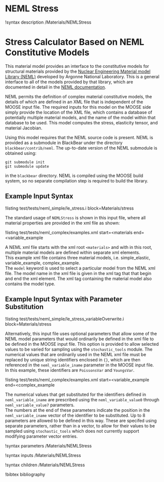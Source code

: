 # NEML Stress

!syntax description /Materials/NEMLStress

# Stress Calculator Based on NEML Constitutive Models

This material model provides an interface to the constitutive models for structural materials provided by the [Nuclear Engineering Material model Library (NEML)](https://github.com/Argonne-National-Laboratory/neml) developed by Argonne National Laboratory. This is a general interface to all of the models provided by that library, which are documented in detail in the [NEML documentation](https://neml.readthedocs.io/en/stable/).

NEML permits the definition of complex material constitutive models, the details of which are defined in an XML file that is independent of the MOOSE input file. The required inputs for this model on the MOOSE side simply provide the location of the XML file, which contains a database of potentially multiple material models, and the name of the model within that database to be used.  This model computes the stress, elasticity tensor, and material Jacobian.

Using this model requires that the NEML source code is present.
NEML is provided as a submodule in BlackBear under the directory `blackbear/contrib/neml`.
The up-to-date version of the NEML submodule is obtained using:

```
git submodule init
git submodule update
```

in the `blackbear` directory.
NEML is compiled using the MOOSE build system, so no separate compilation step is required to build the library.

## Example Input Syntax

!listing test/tests/neml_simple/le_stress.i block=Materials/stress

The standard usage of `NEMLStress` is shown in this input file, where all material properties are provided in the xml file as shown:

!listing test/tests/neml_complex/examples.xml start=<materials end=<variable_example

A NEML xml file starts with the xml root `<materials>` and with in this root, multiple material models are defined within separate xml elements.  
This example xml file contains three material models, i.e. simple_elastic, variable_example, complex_example.  
The `model` keyword is used to select a particular model from the NEML xml file.  The model name in the xml file is 
given in the xml tag that that begin and end the xml element.  The xml tag containing the material model also contains the model type. 

## Example Input Syntax with Parameter Substitution

!listing test/tests/neml_simple/le_stress_variableOverwrite.i block=Materials/stress

Alternatively, this input file uses optional parameters that allow some of the NEML 
model parameters that would ordinarily be defined in the xml file to be defined 
in the MOOSE input file.  This option is provided to allow selected values to be varied for sampling using the `stochastic_tools` module.
The numerical values that are ordinarily used in the NEML xml file must be replaced 
by unique string identifiers enclosed in `{}`, which are then referenced in the 
`neml_variable_iname` parameter in the MOOSE input file.  
In this example, these identifiers are `PoissonsVar` and `YoungsVar`. 

!listing test/tests/neml_complex/examples.xml start=<variable_example end=<complex_example

The numerical values that get substituted for the identifiers defined in `neml_variable_iname` are prescribed
using the `neml_variable_value0` through `neml_variable_value7` parameters.  
The numbers at the end of these parameters indicate the position in the `neml_variable_iname` vector of the identifier to be substituted.
Up to 8 parameters are allowed to be defined in this way.
These are specifed using separate parameters, rather than in a vector, to allow for their values to 
be sampled using `stochastic_tools` which does not currently support modifying parameter vector entries.

!syntax parameters /Materials/NEMLStress

!syntax inputs /Materials/NEMLStress

!syntax children /Materials/NEMLStress

!bibtex bibliography
